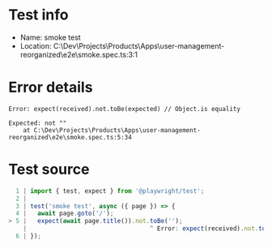 # Test info

- Name: smoke test
- Location: C:\Dev\Projects\Products\Apps\user-management-reorganized\e2e\smoke.spec.ts:3:1

# Error details

```
Error: expect(received).not.toBe(expected) // Object.is equality

Expected: not ""
    at C:\Dev\Projects\Products\Apps\user-management-reorganized\e2e\smoke.spec.ts:5:34
```

# Test source

```ts
  1 | import { test, expect } from '@playwright/test';
  2 |
  3 | test('smoke test', async ({ page }) => {
  4 |   await page.goto('/');
> 5 |   expect(await page.title()).not.toBe('');
    |                                  ^ Error: expect(received).not.toBe(expected) // Object.is equality
  6 | }); 
```